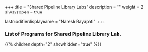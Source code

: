 +++
title = "Shared Pipeline Library Labs"
description = ""
weight = 2
alwaysopen = true

lastmodifierdisplayname = "Naresh Rayapati"
+++

### List of Programs for Shared Pipeline Library Lab.

{{% children depth="2" showhidden="true" %}}